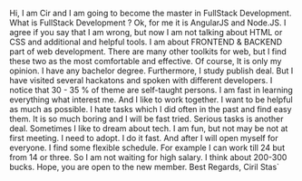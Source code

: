 Hi, 
  I am Cir and I am going to become the master in FullStack Development. What is FullStack Development ? Ok, for me it is AngularJS and Node.JS. I agree if you say that I am wrong, but now I am not talking about HTML or CSS and additional and helpful tools. I am about FRONTEND & BACKEND part of web development. There are many other toolkits for web, but I find these two as the most comfortable and effective. Of course, It is only my opinion. 
  I have any bachelor degree. Furthermore, I study publish deal. But I have visited several hackatons and spoken with different developers. I notice that 30 - 35 % of theme are self-taught persons. 
  I am fast in learning everything what interest me. And I like to work together. I want to be helpful as much as possible. I hate tasks which I did often in the past and find easy them. It is so much boring and I will be fast tried. Serious tasks is another deal. Sometimes I like to dream about tech. I am fun, but not may be not at first meeting. I need to adopt. I do it fast. And after I will open myself for everyone. 
  I find some flexible schedule. For example I can work till 24 but from 14 or three. So I am not waiting for high salary. I think about 200-300 bucks. Hope, you are open to the new member.
Best Regards,
Ciril Stas` 
